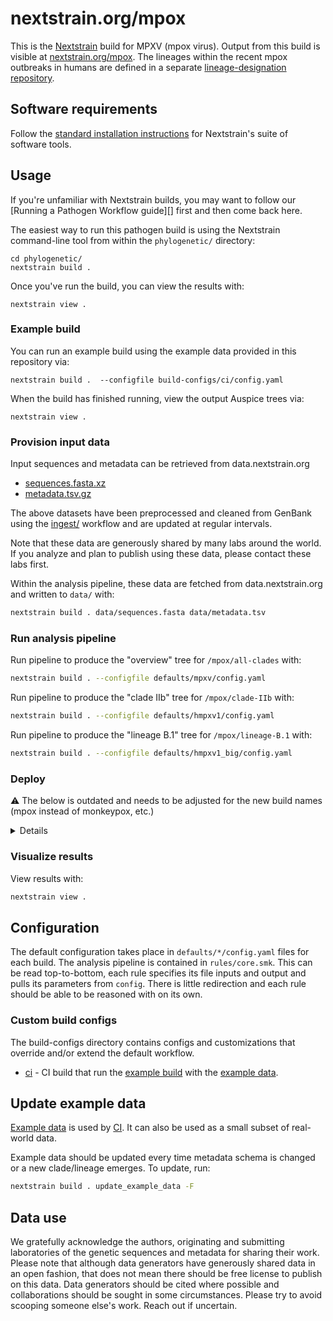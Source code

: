 # nextstrain.org/mpox

This is the [Nextstrain](https://nextstrain.org) build for MPXV (mpox virus). Output from this build is visible at [nextstrain.org/mpox](https://nextstrain.org/mpox).
The lineages within the recent mpox outbreaks in humans are defined in a separate [lineage-designation repository](https://github.com/mpxv-lineages/lineage-designation).

## Software requirements

Follow the [standard installation instructions](https://docs.nextstrain.org/en/latest/install.html)
for Nextstrain's suite of software tools.

## Usage

If you're unfamiliar with Nextstrain builds, you may want to follow our
[Running a Pathogen Workflow guide][] first and then come back here.

The easiest way to run this pathogen build is using the Nextstrain
command-line tool from within the `phylogenetic/` directory:

    cd phylogenetic/
    nextstrain build .

Once you've run the build, you can view the results with:

    nextstrain view .

### Example build

You can run an example build using the example data provided in this repository via:

```
nextstrain build .  --configfile build-configs/ci/config.yaml
```

When the build has finished running, view the output Auspice trees via:

```
nextstrain view .
```

### Provision input data

Input sequences and metadata can be retrieved from data.nextstrain.org

* [sequences.fasta.xz](https://data.nextstrain.org/files/workflows/mpox/sequences.fasta.xz)
* [metadata.tsv.gz](https://data.nextstrain.org/files/workflows/mpox/metadata.tsv.gz)

The above datasets have been preprocessed and cleaned from GenBank using the
[ingest/](../ingest/) workflow and are updated at regular intervals.

Note that these data are generously shared by many labs around the world.
If you analyze and plan to publish using these data, please contact these labs first.

Within the analysis pipeline, these data are fetched from data.nextstrain.org and written to `data/` with:

```bash
nextstrain build . data/sequences.fasta data/metadata.tsv
```

### Run analysis pipeline

Run pipeline to produce the "overview" tree for `/mpox/all-clades` with:

```bash
nextstrain build . --configfile defaults/mpxv/config.yaml
```

Run pipeline to produce the "clade IIb" tree for `/mpox/clade-IIb` with:

```bash
nextstrain build . --configfile defaults/hmpxv1/config.yaml
```

Run pipeline to produce the "lineage B.1" tree for `/mpox/lineage-B.1` with:

```bash
nextstrain build . --configfile defaults/hmpxv1_big/config.yaml
```

### Deploy

⚠️ The below is outdated and needs to be adjusted for the new build names (mpox instead of monkeypox, etc.)

<details>

Run the python script [`scripts/deploy.py`](scripts/deploy.py) to deploy the staging build to production.

This will also automatically create a dated build where each node has a unique (random) ID so it can be targeted in shared links/narratives.

```bash
python scripts/deploy.py --build-names hmpxv1 mpxv
```

If a dated build already exists it is not overwritten by default. To overwrite, pass `-f`.

To deploy a locally built build to staging, use the `--staging` flag.

To not deploy a dated build to production, add the `--no-dated` flag.

</details>

### Visualize results

View results with:

```bash
nextstrain view .
```

## Configuration

The default configuration takes place in `defaults/*/config.yaml` files for each build.
The analysis pipeline is contained in `rules/core.smk`.
This can be read top-to-bottom, each rule specifies its file inputs and output and pulls its parameters from `config`.
There is little redirection and each rule should be able to be reasoned with on its own.

### Custom build configs

The build-configs directory contains configs and customizations that override and/or extend the default workflow.

- [ci](build-configs/ci/) - CI build that run the [example build](#example-build) with the [example data](example_data/).

## Update example data

[Example data](./example_data/) is used by [CI](https://github.com/nextstrain/mpox/actions/workflows/ci.yaml). It can also be used as a small subset of real-world data.

Example data should be updated every time metadata schema is changed or a new clade/lineage emerges. To update, run:

```sh
nextstrain build . update_example_data -F
```

## Data use

We gratefully acknowledge the authors, originating and submitting laboratories of the genetic
sequences and metadata for sharing their work. Please note that although data generators have
generously shared data in an open fashion, that does not mean there should be free license to
publish on this data. Data generators should be cited where possible and collaborations should be
sought in some circumstances. Please try to avoid scooping someone else's work. Reach out if
uncertain.
